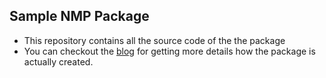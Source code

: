## Sample NMP Package 
- This repository contains all the source code of the the package 
- You can checkout the [blog]() for getting more details how the package is actually created.